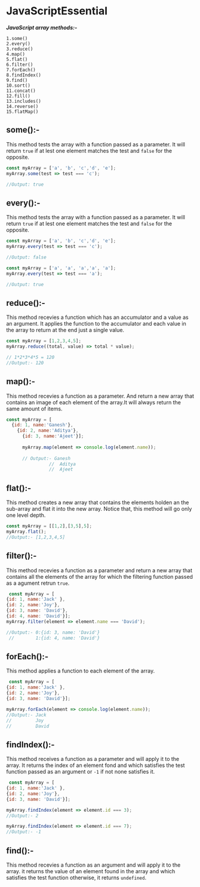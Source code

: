 # JavaScriptEssential
_**JavaScript array methods:-**_
```
1.some()
2.every()
3.reduce()
4.map()
5.flat()
6.filter()
7.forEach()
8.findIndex()
9.find()
10.sort()
11.concat()
12.fill()
13.includes()
14.reverse()
15.flatMap()
```
## some():-
This method tests the array with a function passed as a parameter. It will return ```true``` if at lest one element matches the test and ```false``` for the opposite.
```javascript
const myArray = ['a', 'b', 'c','d', 'e'];
myArray.some(test => test === 'c');

//Output: true
```
## every():-
This method tests the array with a function passed as a parameter. It will return ```true``` if at lest one element matches the test and ```false``` for the opposite.
```javascript
const myArray = ['a', 'b', 'c','d', 'e'];
myArray.every(test => test === 'c');

//Output: false

const myArray = ['a', 'a', 'a','a', 'a'];
myArray.every(test => test === 'a');

//Output: true
```
## reduce():-
This method recevies a function which has an accumulator and a value as an argument. It applies the function to the accumulator and each value in the array to return at the end just a single value.

```javascript
const myArray = [1,2,3,4,5];
myArray.reduce((total, value) => total * value);

// 1*2*3*4*5 = 120
//Output:- 120
```
## map():-
This method recevies a function as a parameter. And return a new array that contains an image of each element of the array.It will always return the same amount of items.
```javascript
const myArray = [
  {id: 1, name:'Ganesh'},
    {id: 2, name:'Aditya'},
      {id: 3, name:'Ajeet'}];
      
      myArray.map(element => console.log(element.name));
      
      // Output:- Ganesh
                //  Aditya
                //  Ajeet
  ```
  ## flat():-
  This method creates a new array that contains the elements holden an the sub-array and flat it into the new array. Notice that, this     method will go only one level depth.
  ```javascript
  const myArray = [[1,2],[3,5],5];
  myArray.flat();
  //Output:- [1,2,3,4,5]
```
## filter():- 
This method recevies a function as a parameter and return a new array that contains all the elements of the array for which the filtering function passed as a agument retrun `true`.
```javascript
 const myArray = [
{id: 1, name:'Jack' },
{id: 2, name:'Joy'},
{id: 3, name: 'David'},
{id: 4, name: 'David'}];
myArray.filter(element => element.name === 'David');

//Output:- 0:{id: 3, name: 'David'}
 //        1:{id: 4, name: 'David'}
```
## forEach():-
   This method applies a function to each element of the array.
```javascript
 const myArray = [
{id: 1, name:'Jack' },
{id: 2, name:'Joy'},
{id: 3, name: 'David'}];

myArray.forEach(element => console.log(element.name));
//Output:- Jack
//         Joy
//         David
```
## findIndex():-
This method receives a function as a parameter and will apply it to the array. It returns the index of an element fond and which satisfies the test function passed as an argument or `-1` if not none satisfies it.
```javascript
 const myArray = [
{id: 1, name:'Jack' },
{id: 2, name:'Joy'},
{id: 3, name: 'David'}];

myArray.findIndex(element => element.id === 3);
//Output:- 2

myArray.findIndex(element => element.id === 7);
//Output:- -1
```
## find():-
This method recevies a function as an argument and will apply it to the array. it returns the value of an element found in the array and which satisfies the test function otherwise, it returns `undefined`.
